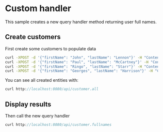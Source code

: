 # Custom handler

This sample creates a new query handler method returning user full names.

## Create customers

First create some customers to populate data

```bash
curl -XPOST -d '{"firstName": "John", "lastName": "Lennon"}' -H "Content-Type: application/json" http://localhost:8080/api/customer.create
curl -XPOST -d '{"firstName": "Paul", "lastName": "McCartney"}' -H "Content-Type: application/json" http://localhost:8080/api/customer.create
curl -XPOST -d '{"firstName": "Ringo", "lastName": "Starr"}' -H "Content-Type: application/json" http://localhost:8080/api/customer.create
curl -XPOST -d '{"firstName": "Georges", "lastName": "Harrison"}' -H "Content-Type: application/json" http://localhost:8080/api/customer.create
```

You can see all created entities with:

```js
curl http://localhost:8080/api/customer.all
```

## Display results

Then call the new query handler

```js
curl http://localhost:8080/api/customer.fullnames
```

